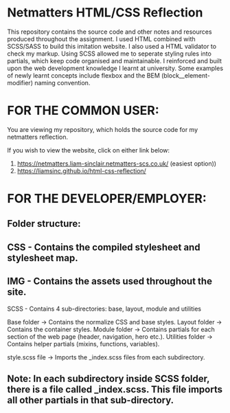 # Netmatters HTML/CSS Reflection

This repository contains the source code and other notes and resources produced throughout the assignment.
I used HTML combined with SCSS/SASS to build this imitation website. I also used a HTML validator to check my markup.
Using SCSS allowed me to seperate styling rules into partials, which keep code organised and maintainable.
I reinforced and built upon the web development knowledge I learnt at university.
Some examples of newly learnt concepts include flexbox and the BEM (block__element-modifier) naming convention.

# FOR THE COMMON USER:

You are viewing my repository, which holds the source code for my netmatters reflection.

If you wish to view the website, click on either link below:
1. https://netmatters.liam-sinclair.netmatters-scs.co.uk/ (easiest option)) 
2. https://liamsinc.github.io/html-css-reflection/
   
# FOR THE DEVELOPER/EMPLOYER:

Folder structure:
----------------------------------------------------------------------------------
CSS - Contains the compiled stylesheet and stylesheet map.
----------------------------------------------------------------------------------
IMG - Contains the assets used throughout the site.
----------------------------------------------------------------------------------
SCSS - Contains 4 sub-directories: base, layout, module and utilities

Base folder -> Contains the normalize CSS and base styles.
Layout folder -> Contains the container styles.
Module folder -> Contains partials for each section of the web page (header, navigation, hero etc.).
Utilities folder -> Contains helper partials (mixins, functions, variables).

style.scss file -> Imports the _index.scss files from each subdirectory.

Note: In each subdirectory inside SCSS folder, there is a file called _index.scss. This file imports all other partials in that sub-directory.
----------------------------------------------------------------------------------


